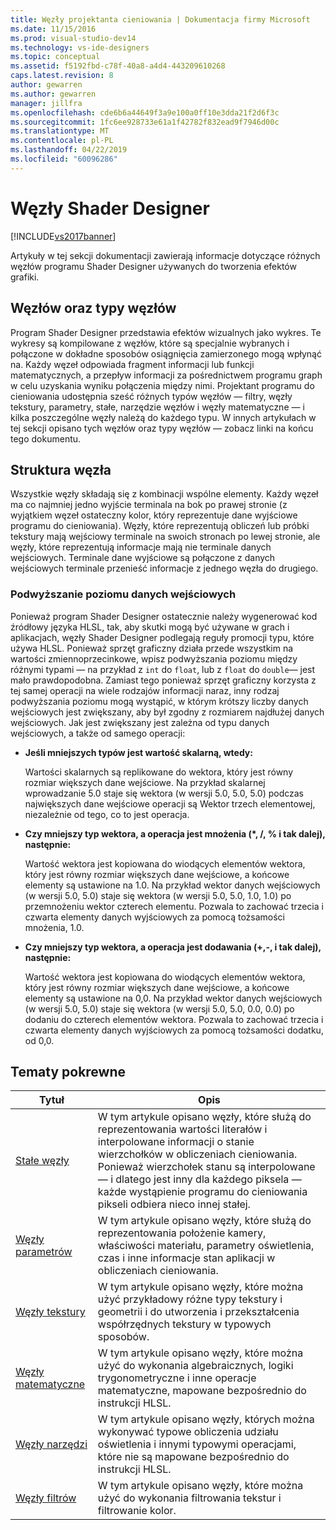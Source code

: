 ```yaml
---
title: Węzły projektanta cieniowania | Dokumentacja firmy Microsoft
ms.date: 11/15/2016
ms.prod: visual-studio-dev14
ms.technology: vs-ide-designers
ms.topic: conceptual
ms.assetid: f5192fbd-c78f-40a8-a4d4-443209610268
caps.latest.revision: 8
author: gewarren
ms.author: gewarren
manager: jillfra
ms.openlocfilehash: cde6b6a44649f3a9e100a0ff10e3dda21f2d6f3c
ms.sourcegitcommit: 1fc6ee928733e61a1f42782f832ead9f7946d00c
ms.translationtype: MT
ms.contentlocale: pl-PL
ms.lasthandoff: 04/22/2019
ms.locfileid: "60096286"
---
```

# <a name="shader-designer-nodes"></a>Węzły Shader Designer
[!INCLUDE[vs2017banner](../includes/vs2017banner.md)]

Artykuły w tej sekcji dokumentacji zawierają informacje dotyczące różnych węzłów programu Shader Designer używanych do tworzenia efektów grafiki.  
  
## <a name="nodes-and-node-types"></a>Węzłów oraz typy węzłów  
 Program Shader Designer przedstawia efektów wizualnych jako wykres. Te wykresy są kompilowane z węzłów, które są specjalnie wybranych i połączone w dokładne sposobów osiągnięcia zamierzonego mogą wpłynąć na. Każdy węzeł odpowiada fragment informacji lub funkcji matematycznych, a przepływ informacji za pośrednictwem programu graph w celu uzyskania wyniku połączenia między nimi. Projektant programu do cieniowania udostępnia sześć różnych typów węzłów — filtry, węzły tekstury, parametry, stałe, narzędzie węzłów i węzły matematyczne — i kilka poszczególne węzły należą do każdego typu. W innych artykułach w tej sekcji opisano tych węzłów oraz typy węzłów — zobacz linki na końcu tego dokumentu.  
  
## <a name="node-structure"></a>Struktura węzła  
 Wszystkie węzły składają się z kombinacji wspólne elementy. Każdy węzeł ma co najmniej jedno wyjście terminala na bok po prawej stronie (z wyjątkiem węzeł ostateczny kolor, który reprezentuje dane wyjściowe programu do cieniowania). Węzły, które reprezentują obliczeń lub próbki tekstury mają wejściowy terminale na swoich stronach po lewej stronie, ale węzły, które reprezentują informacje mają nie terminale danych wejściowych. Terminale dane wyjściowe są połączone z danych wejściowych terminale przenieść informacje z jednego węzła do drugiego.  
  
### <a name="promotion-of-inputs"></a>Podwyższanie poziomu danych wejściowych  
 Ponieważ program Shader Designer ostatecznie należy wygenerować kod źródłowy języka HLSL, tak, aby skutki mogą być używane w grach i aplikacjach, węzły Shader Designer podlegają reguły promocji typu, które używa HLSL. Ponieważ sprzęt graficzny działa przede wszystkim na wartości zmiennoprzecinkowe, wpisz podwyższania poziomu między różnymi typami — na przykład z `int` do `float`, lub z `float` do `double`— jest mało prawdopodobna. Zamiast tego ponieważ sprzęt graficzny korzysta z tej samej operacji na wiele rodzajów informacji naraz, inny rodzaj podwyższania poziomu mogą wystąpić, w którym krótszy liczby danych wejściowych jest zwiększany, aby był zgodny z rozmiarem najdłużej danych wejściowych. Jak jest zwiększany jest zależna od typu danych wejściowych, a także od samego operacji:  
  
- **Jeśli mniejszych typów jest wartość skalarną, wtedy:**  
  
     Wartości skalarnych są replikowane do wektora, który jest równy rozmiar większych dane wejściowe. Na przykład skalarnej wprowadzanie 5.0 staje się wektora (w wersji 5.0, 5.0, 5.0) podczas największych dane wejściowe operacji są Wektor trzech elementowej, niezależnie od tego, co to jest operacja.  
  
- **Czy mniejszy typ wektora, a operacja jest mnożenia (\*, /, % i tak dalej), następnie:**  
  
     Wartość wektora jest kopiowana do wiodących elementów wektora, który jest równy rozmiar większych dane wejściowe, a końcowe elementy są ustawione na 1.0. Na przykład wektor danych wejściowych (w wersji 5.0, 5.0) staje się wektora (w wersji 5.0, 5.0, 1.0, 1.0) po przemnożeniu wektor czterech elementu. Pozwala to zachować trzecia i czwarta elementy danych wyjściowych za pomocą tożsamości mnożenia, 1.0.  
  
- **Czy mniejszy typ wektora, a operacja jest dodawania (+,-, i tak dalej), następnie:**  
  
     Wartość wektora jest kopiowana do wiodących elementów wektora, który jest równy rozmiar większych dane wejściowe, a końcowe elementy są ustawione na 0,0. Na przykład wektor danych wejściowych (w wersji 5.0, 5.0) staje się wektora (w wersji 5.0, 5.0, 0.0, 0.0) po dodaniu do czterech elementów wektora. Pozwala to zachować trzecia i czwarta elementy danych wyjściowych za pomocą tożsamości dodatku, od 0,0.  
  
## <a name="related-topics"></a>Tematy pokrewne  
  
|Tytuł|Opis|  
|-----------|-----------------|  
|[Stałe węzły](../designers/constant-nodes.md)|W tym artykule opisano węzły, które służą do reprezentowania wartości literałów i interpolowane informacji o stanie wierzchołków w obliczeniach cieniowania. Ponieważ wierzchołek stanu są interpolowane — i dlatego jest inny dla każdego piksela — każde wystąpienie programu do cieniowania pikseli odbiera nieco innej stałej.|  
|[Węzły parametrów](../designers/parameter-nodes.md)|W tym artykule opisano węzły, które służą do reprezentowania położenie kamery, właściwości materiału, parametry oświetlenia, czas i inne informacje stan aplikacji w obliczeniach cieniowania.|  
|[Węzły tekstury](../designers/texture-nodes.md)|W tym artykule opisano węzły, które można użyć przykładowy różne typy tekstury i geometrii i do utworzenia i przekształcenia współrzędnych tekstury w typowych sposobów.|  
|[Węzły matematyczne](../designers/math-nodes.md)|W tym artykule opisano węzły, które można użyć do wykonania algebraicznych, logiki trygonometryczne i inne operacje matematyczne, mapowane bezpośrednio do instrukcji HLSL.|  
|[Węzły narzędzi](../designers/utility-nodes.md)|W tym artykule opisano węzły, których można wykonywać typowe obliczenia udziału oświetlenia i innymi typowymi operacjami, które nie są mapowane bezpośrednio do instrukcji HLSL.|  
|[Węzły filtrów](../designers/filter-nodes.md)|W tym artykule opisano węzły, które można użyć do wykonania filtrowania tekstur i filtrowanie kolor.|
